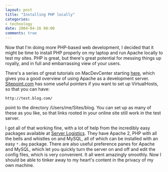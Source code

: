 ```yaml
---
layout: post
title: "Installing PHP locally"
categories:
- technology
date: 2004-04-26 00:00
comments: true
---
```


<p>Now that I'm doing more PHP-based web development, I decided that it might be time to install PHP properly on my laptop and run Apache locally to test my sites. PHP is great, but there's great potential for messing things up royally, and in full and embarrassing view of your users.</p>

<p>There's a series of great tutorials on MacDevCenter starting <a href="http://www.macdevcenter.com/pub/a/mac/2003/04/04/apache_jaguar_pt1.html" title="Apache Web Serving with Jaguar">here</a>, which gives you a good overview of using Apache as a development server. <a href="http://www.sitepoint.com/article/os-x-web-development/1" title="Sitepoint.com - Configuring OS X for Web Development">Sitepoint.com</a> has some useful pointers if you want to set up VirtualHosts, so that you can have:</p>

<pre><code>http://test.blog.com/
</code></pre>

<p>point to the directory /Users/me/Sites/blog. You can set up as many of these as you like, so that links rooted in your online site still work in the test server. </p>

<p>I got all of that working fine, with a lot of help from the incredibly easy packages available at <a href="http://www.serverlogistics.com/" title="Server Logistics">Server Logistics</a>. They have Apache 2, PHP with all the bells and whistles on and MySQL, all of which can be installed with an easy <code>*.dmg</code> package. There are also useful preference panes for Apache and MySQL, which let you quickly turn the server on and off and edit the config files, which is very convenient. It all went amazingly smoothly. Now I should be able to tinker away to my heart's content in the privacy of my own machine.</p>


